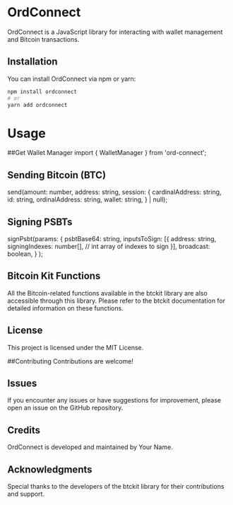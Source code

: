 # OrdConnect

OrdConnect is a JavaScript library for interacting with wallet management and Bitcoin transactions.

## Installation

You can install OrdConnect via npm or yarn:

```bash
npm install ordconnect
# or
yarn add ordconnect
```
# Usage

##Get Wallet Manager
import { WalletManager } from 'ord-connect';


## Sending Bitcoin (BTC)
send(amount: number, address: string, session: {
        cardinalAddress: string,
        id: string,
        ordinalAddress: string,
        wallet: string,
    } | null);

## Signing PSBTs
signPsbt(params: {
  psbtBase64: string,
  inputsToSign: [{
    address: string,
    signingIndexes: number[], // int array of indexes to sign
  }],
  broadcast: boolean,
}
);

## Bitcoin Kit Functions
All the Bitcoin-related functions available in the btckit library are also accessible through this library. Please refer to the btckit documentation for detailed information on these functions.

## License
This project is licensed under the MIT License.

##Contributing
Contributions are welcome!

## Issues
If you encounter any issues or have suggestions for improvement, please open an issue on the GitHub repository.

## Credits
OrdConnect is developed and maintained by Your Name.

## Acknowledgments
Special thanks to the developers of the btckit library for their contributions and support.